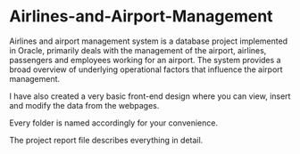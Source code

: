 # Airlines-and-Airport-Management
Airlines and airport management system is a database project implemented in Oracle, primarily deals with the management of the airport, airlines, passengers and employees working for an airport. The system provides a broad overview of underlying operational factors that influence the airport management.  
  
I have also created a very basic front-end design where you can view, insert and modify the data from the webpages. 
  
Every folder is named accordingly for your convenience.  
  
The project report file describes everything in detail.  
